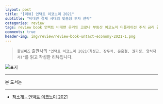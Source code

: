 ```yaml
---  
layout: post  
title: "[리뷰] 언택트 이코노미 2021"  
subtitle: "비대면 경제 시대의 맞춤형 투자 전략"  
categories: review  
tags: review book 언택트 비대면 온라인 코로나 부동산 이코노미 디플레이션 주식 금리 경제 보호무역
comments: true  
header-img: img/review/review-book-untact-economy-2021-1.png
---  
```

  
> `한빛비즈` 출판사의 `"언택트 이코노미 2021(최성근, 장두석, 문홍철, 권기정, 양석재 저)"`를 읽고 작성한 리뷰입니다.  

![표지](https://theorydb.github.io/assets/img/review/review-book-untact-economy-2021-1.png)  

---
본 도서는 

---

* [책소개 - 언택트 이코노미 2021](http://www.yes24.com/Product/Goods/95348342?OzSrank=2)

